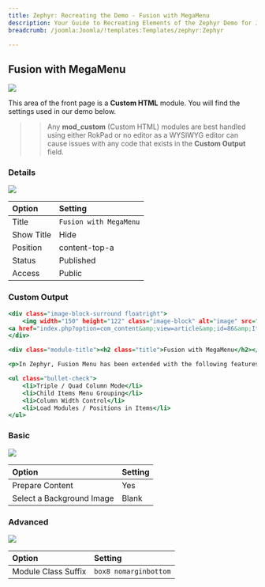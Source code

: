 ```yaml
---
title: Zephyr: Recreating the Demo - Fusion with MegaMenu
description: Your Guide to Recreating Elements of the Zephyr Demo for Joomla
breadcrumb: /joomla:Joomla/!templates:Templates/zephyr:Zephyr

---
```


Fusion with MegaMenu
-----

![][demo]

This area of the front page is a **Custom HTML** module. You will find the settings used in our demo below.

>> Any **mod_custom** (Custom HTML) modules are best handled using either RokPad or no editor as a WYSIWYG editor can cause issues with any code that exists in the **Custom Output** field.

### Details

![][demo2]

| Option     | Setting                |
| :--------- | :--------------------- |
| Title      | `Fusion with MegaMenu` |
| Show Title | Hide                   |
| Position   | content-top-a          |
| Status     | Published              |
| Access     | Public                 |

### Custom Output

~~~ .html
<div class="image-block-surround floatright">
    <img width="150" height="122" class="image-block" alt="image" src="images/stories/demo/frontpage/roktabs-example1.jpg" /><br /><br />
<a href="index.php?option=com_content&amp;view=article&amp;id=86&amp;Itemid=167" class="readon rt-fusion-readon"><span>More Information</span></a>
</div>

<div class="module-title"><h2 class="title">Fusion with MegaMenu</h2></div>

<p>In Zephyr, Fusion Menu has been extended with the following features:</p>

<ul class="bullet-check">
    <li>Triple / Quad Column Mode</li>
    <li>Child Items Menu Grouping</li>
    <li>Column Width Control</li>
    <li>Load Modules / Positions in Items</li>
</ul>
~~~

### Basic

![][demo3]

| Option                    | Setting |  
| :------------------------ | :------ |  
| Prepare Content           | Yes     |  
| Select a Background Image | Blank   |

### Advanced

![][demo4]

| Option              | Setting               |
| :------------------ | :-------------        |
| Module Class Suffix | `box8 nomarginbottom` |

[demo]: assets/demo_3.jpeg
[demo2]: assets/demo_3a.jpeg
[demo3]: assets/demo_3b.jpeg
[demo4]: assets/demo_3c.jpeg
